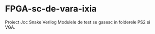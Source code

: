 # FPGA-sc-de-vara-ixia
Proiect Joc Snake Verilog
Modulele de test se gasesc in folderele PS2 si VGA.
